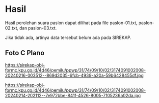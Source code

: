 # Hasil

Hasil perolehan suara paslon dapat dilihat pada file paslon-01.txt, paslon-02.txt, dan paslon-03.txt.

Jika tidak ada, artinya data tersebut belum ada pada SIREKAP.

## Foto C Plano

https://sirekap-obj-formc.kpu.go.id/4d46/pemilu/ppwp/31/74/09/10/02/3174091002008-20240216-003512--869d3035-6fcb-4939-a20a-59b6428455df.jpg

https://sirekap-obj-formc.kpu.go.id/4d46/pemilu/ppwp/31/74/09/10/02/3174091002008-20240214-202112--7e972bbe-841f-4526-8005-7105236a02da.jpg
